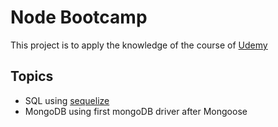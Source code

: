 # Node Bootcamp

This project is to apply the knowledge of the course of [Udemy](https://www.udemy.com/course/nodejs-the-complete-guide)

## Topics

- SQL using [sequelize](http://docs.sequelizejs.com/)
- MongoDB using first mongoDB driver after Mongoose
